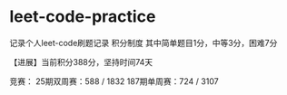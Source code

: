 # leet-code-practice

记录个人leet-code刷题记录
积分制度
其中简单题目1分，中等3分，困难7分

【进展】当前积分388分，坚持时间74天

竞赛：
25期双周赛：588 / 1832
187期单周赛：724 / 3107
